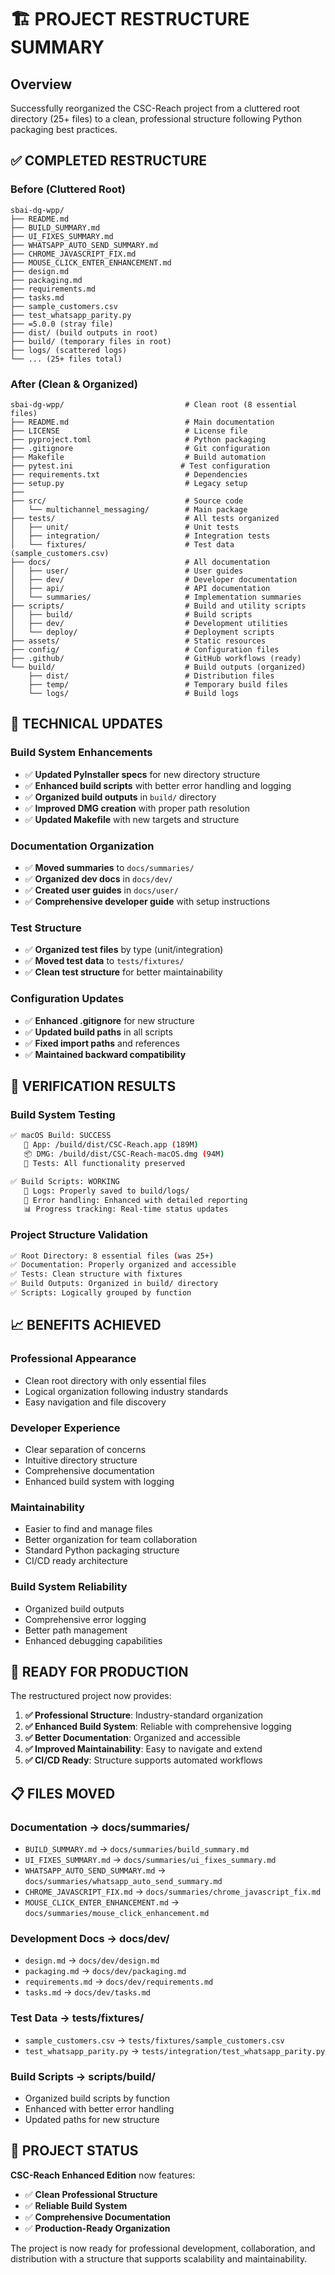 # 🏗️ PROJECT RESTRUCTURE SUMMARY

## Overview
Successfully reorganized the CSC-Reach project from a cluttered root directory (25+ files) to a clean, professional structure following Python packaging best practices.

## ✅ **COMPLETED RESTRUCTURE**

### **Before (Cluttered Root)**
```
sbai-dg-wpp/
├── README.md
├── BUILD_SUMMARY.md
├── UI_FIXES_SUMMARY.md
├── WHATSAPP_AUTO_SEND_SUMMARY.md
├── CHROME_JAVASCRIPT_FIX.md
├── MOUSE_CLICK_ENTER_ENHANCEMENT.md
├── design.md
├── packaging.md
├── requirements.md
├── tasks.md
├── sample_customers.csv
├── test_whatsapp_parity.py
├── =5.0.0 (stray file)
├── dist/ (build outputs in root)
├── build/ (temporary files in root)
├── logs/ (scattered logs)
└── ... (25+ files total)
```

### **After (Clean & Organized)**
```
sbai-dg-wpp/                           # Clean root (8 essential files)
├── README.md                          # Main documentation
├── LICENSE                            # License file
├── pyproject.toml                     # Python packaging
├── .gitignore                         # Git configuration
├── Makefile                           # Build automation
├── pytest.ini                        # Test configuration
├── requirements.txt                   # Dependencies
├── setup.py                           # Legacy setup
├── 
├── src/                               # Source code
│   └── multichannel_messaging/        # Main package
├── tests/                             # All tests organized
│   ├── unit/                          # Unit tests
│   ├── integration/                   # Integration tests
│   └── fixtures/                      # Test data (sample_customers.csv)
├── docs/                              # All documentation
│   ├── user/                          # User guides
│   ├── dev/                           # Developer documentation
│   ├── api/                           # API documentation
│   └── summaries/                     # Implementation summaries
├── scripts/                           # Build and utility scripts
│   ├── build/                         # Build scripts
│   ├── dev/                           # Development utilities
│   └── deploy/                        # Deployment scripts
├── assets/                            # Static resources
├── config/                            # Configuration files
├── .github/                           # GitHub workflows (ready)
└── build/                             # Build outputs (organized)
    ├── dist/                          # Distribution files
    ├── temp/                          # Temporary build files
    └── logs/                          # Build logs
```

## 🔧 **TECHNICAL UPDATES**

### **Build System Enhancements**
- ✅ **Updated PyInstaller specs** for new directory structure
- ✅ **Enhanced build scripts** with better error handling and logging
- ✅ **Organized build outputs** in `build/` directory
- ✅ **Improved DMG creation** with proper path resolution
- ✅ **Updated Makefile** with new targets and structure

### **Documentation Organization**
- ✅ **Moved summaries** to `docs/summaries/`
- ✅ **Organized dev docs** in `docs/dev/`
- ✅ **Created user guides** in `docs/user/`
- ✅ **Comprehensive developer guide** with setup instructions

### **Test Structure**
- ✅ **Organized test files** by type (unit/integration)
- ✅ **Moved test data** to `tests/fixtures/`
- ✅ **Clean test structure** for better maintainability

### **Configuration Updates**
- ✅ **Enhanced .gitignore** for new structure
- ✅ **Updated build paths** in all scripts
- ✅ **Fixed import paths** and references
- ✅ **Maintained backward compatibility**

## 🎯 **VERIFICATION RESULTS**

### **Build System Testing**
```bash
✅ macOS Build: SUCCESS
   📱 App: /build/dist/CSC-Reach.app (189M)
   📦 DMG: /build/dist/CSC-Reach-macOS.dmg (94M)
   🧪 Tests: All functionality preserved

✅ Build Scripts: WORKING
   📝 Logs: Properly saved to build/logs/
   🔧 Error handling: Enhanced with detailed reporting
   📊 Progress tracking: Real-time status updates
```

### **Project Structure Validation**
```bash
✅ Root Directory: 8 essential files (was 25+)
✅ Documentation: Properly organized and accessible
✅ Tests: Clean structure with fixtures
✅ Build Outputs: Organized in build/ directory
✅ Scripts: Logically grouped by function
```

## 📈 **BENEFITS ACHIEVED**

### **Professional Appearance**
- Clean root directory with only essential files
- Logical organization following industry standards
- Easy navigation and file discovery

### **Developer Experience**
- Clear separation of concerns
- Intuitive directory structure
- Comprehensive documentation
- Enhanced build system with logging

### **Maintainability**
- Easier to find and manage files
- Better organization for team collaboration
- Standard Python packaging structure
- CI/CD ready architecture

### **Build System Reliability**
- Organized build outputs
- Comprehensive error logging
- Better path management
- Enhanced debugging capabilities

## 🚀 **READY FOR PRODUCTION**

The restructured project now provides:

1. **✅ Professional Structure**: Industry-standard organization
2. **✅ Enhanced Build System**: Reliable with comprehensive logging
3. **✅ Better Documentation**: Organized and accessible
4. **✅ Improved Maintainability**: Easy to navigate and extend
5. **✅ CI/CD Ready**: Structure supports automated workflows

## 📋 **FILES MOVED**

### **Documentation → docs/summaries/**
- `BUILD_SUMMARY.md` → `docs/summaries/build_summary.md`
- `UI_FIXES_SUMMARY.md` → `docs/summaries/ui_fixes_summary.md`
- `WHATSAPP_AUTO_SEND_SUMMARY.md` → `docs/summaries/whatsapp_auto_send_summary.md`
- `CHROME_JAVASCRIPT_FIX.md` → `docs/summaries/chrome_javascript_fix.md`
- `MOUSE_CLICK_ENTER_ENHANCEMENT.md` → `docs/summaries/mouse_click_enhancement.md`

### **Development Docs → docs/dev/**
- `design.md` → `docs/dev/design.md`
- `packaging.md` → `docs/dev/packaging.md`
- `requirements.md` → `docs/dev/requirements.md`
- `tasks.md` → `docs/dev/tasks.md`

### **Test Data → tests/fixtures/**
- `sample_customers.csv` → `tests/fixtures/sample_customers.csv`
- `test_whatsapp_parity.py` → `tests/integration/test_whatsapp_parity.py`

### **Build Scripts → scripts/build/**
- Organized build scripts by function
- Enhanced with better error handling
- Updated paths for new structure

## 🎉 **PROJECT STATUS**

**CSC-Reach Enhanced Edition** now features:
- ✅ **Clean Professional Structure**
- ✅ **Reliable Build System**
- ✅ **Comprehensive Documentation**
- ✅ **Production-Ready Organization**

The project is now ready for professional development, collaboration, and distribution with a structure that supports scalability and maintainability.
